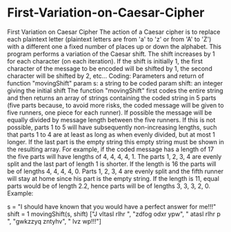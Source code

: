 # First-Variation-on-Caesar-Cipher
First Variation on Caesar Cipher
The action of a Caesar cipher is to replace each plaintext letter (plaintext letters are from 'a' to 'z' or from 'A' to 'Z') with a different one a fixed
number of places up or down the alphabet.
This program performs a variation of the Caesar shift. The shift increases by 1 for each character (on each iteration).
If the shift is initially 1, the first character of the message to be encoded will be shifted by 1, the second character will be shifted by 2, etc...
Coding: Parameters and return of function "movingShift"
param s: a string to be coded
param shift: an integer giving the initial shift
The function "movingShift" first codes the entire string and then returns an array of strings containing the coded string in 5 parts (five parts
because, to avoid more risks, the coded message will be given to five runners, one piece for each runner).
If possible the message will be equally divided by message length between the five runners. If this is not possible, parts 1 to 5 will have
subsequently non-increasing lengths, such that parts 1 to 4 are at least as long as when evenly divided, but at most 1 longer. If the last part
is the empty string this empty string must be shown in the resulting array.
For example, if the coded message has a length of 17 the five parts will have lengths of 4, 4, 4, 4, 1. The parts 1, 2, 3, 4 are evenly split and
the last part of length 1 is shorter. If the length is 16 the parts will be of lengths 4, 4, 4, 4, 0. Parts 1, 2, 3, 4 are evenly split and the fifth
runner will stay at home since his part is the empty string. If the length is 11, equal parts would be of length 2.2, hence parts will be of
lengths 3, 3, 3, 2, 0.
Example:

s = "I should have known that you would have a perfect answer for me!!!"
shift = 1
movingShift(s, shift)
["J vltasl rlhr ", "zdfog odxr ypw", " atasl rlhr p ", "gwkzzyq zntyhv", " lvz wp!!!"]
